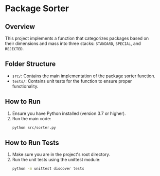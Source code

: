 # Package Sorter

## Overview
This project implements a function that categorizes packages based on their dimensions and mass into three stacks: `STANDARD`, `SPECIAL`, and `REJECTED`.

## Folder Structure
- `src/`: Contains the main implementation of the package sorter function.
- `tests/`: Contains unit tests for the function to ensure proper functionality.

## How to Run
1. Ensure you have Python installed (version 3.7 or higher).
2. Run the main code:
   ```bash
   python src/sorter.py
   ```
## How to Run Tests
1. Make sure you are in the project's root directory.
2. Run the unit tests using the unittest module:
    ```bash
    python -m unittest discover tests
